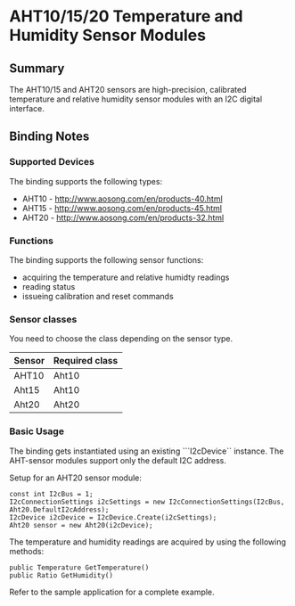﻿# AHT10/15/20 Temperature and Humidity Sensor Modules

## Summary
The AHT10/15 and AHT20 sensors are high-precision, calibrated temperature and relative humidity sensor modules with an I2C digital interface.

## Binding Notes
### Supported Devices
The binding supports the following types:
* AHT10 - http://www.aosong.com/en/products-40.html
* AHT15 - http://www.aosong.com/en/products-45.html
* AHT20 - http://www.aosong.com/en/products-32.html

### Functions
The binding supports the following sensor functions:
* acquiring the temperature and relative humidty readings
* reading status
* issueing calibration and reset commands


### Sensor classes
You need to choose the class depending on the sensor type.

|Sensor|Required class|
|-----|---------------|
|AHT10|Aht10          |
|Aht15|Aht10          |
|Aht20|Aht20          |


### Basic Usage

The binding gets instantiated using an existing ```I2cDevice`` instance. The AHT-sensor modules support only the default I2C address.

Setup for an AHT20 sensor module:
```
const int I2cBus = 1;
I2cConnectionSettings i2cSettings = new I2cConnectionSettings(I2cBus, Aht20.DefaultI2cAddress);
I2cDevice i2cDevice = I2cDevice.Create(i2cSettings);
Aht20 sensor = new Aht20(i2cDevice);
```

The temperature and humidity readings are acquired by using the following methods:

```
public Temperature GetTemperature()
public Ratio GetHumidity()
```

Refer to the sample application for a complete example.
